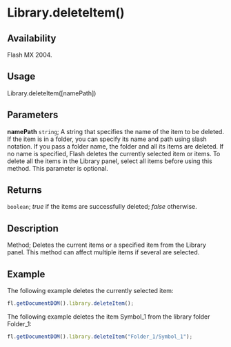 # Library.deleteItem()

## Availability

Flash MX 2004.

## Usage

Library.deleteItem([namePath])

## Parameters

**namePath** `string`; A string that specifies the name of the item to be deleted. If the item is in a folder, you can specify its name and path using slash notation. If you pass a folder name, the folder and all its items are deleted. If no name is specified, Flash deletes the currently selected item or items. To delete all the items in the Library panel, select all items before using this method. This parameter is optional.

## Returns

`boolean`; *true* if the items are successfully deleted; *false* otherwise.

## Description

Method; Deletes the current items or a specified item from the Library panel. This method can affect multiple items if several are selected.

## Example

The following example deletes the currently selected item:

```javascript
fl.getDocumentDOM().library.deleteItem();
```

The following example deletes the item Symbol_1 from the library folder Folder_1:

```javascript
fl.getDocumentDOM().library.deleteItem("Folder_1/Symbol_1");
```
